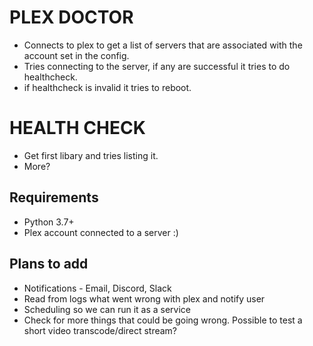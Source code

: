 # PLEX DOCTOR
- Connects to plex to get a list of servers that are associated with the account set in the config.
- Tries connecting to the server, if any are successful it tries to do healthcheck.
- if healthcheck is invalid it tries to reboot.


# HEALTH CHECK
- Get first libary and tries listing it.
- More?

## Requirements 
- Python 3.7+
- Plex account connected to a server :)


## Plans to add
- Notifications - Email, Discord, Slack
- Read from logs what went wrong with plex and notify user
- Scheduling so we can run it as a service
- Check for more things that could be going wrong. Possible to test a short video transcode/direct stream?
